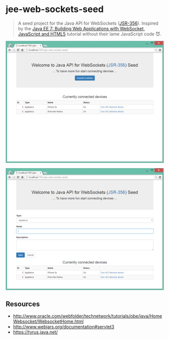 # jee-web-sockets-seed

> A seed project for the Java API for WebSockets ([JSR-356](https://jcp.org/en/jsr/detail?id=356)).
> Inspired by the [Java EE 7: Building Web Applications with WebSocket, JavaScript and HTML5](http://www.oracle.com/webfolder/technetwork/tutorials/obe/java/HomeWebsocket/WebsocketHome.html)
> tutorial without their lame JavaScript code :smiling_imp:.

![screenshot 02](/README/screenshot_02.png)

![screenshot 01](/README/screenshot_01.png)

## Resources

* http://www.oracle.com/webfolder/technetwork/tutorials/obe/java/HomeWebsocket/WebsocketHome.html
* http://www.webjars.org/documentation#servlet3
* https://tyrus.java.net/
